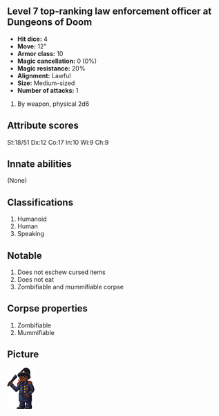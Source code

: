 ## Level 7 top-ranking law enforcement officer at Dungeons of Doom
- **Hit dice:** 4
- **Move:** 12"
- **Armor class:** 10
- **Magic cancellation:** 0 (0%)
- **Magic resistance:** 20%
- **Alignment:** Lawful
- **Size:** Medium-sized
- **Number of attacks:** 1
1. By weapon, physical 2d6
## Attribute scores
St:18/51 Dx:12 Co:17 In:10 Wi:9 Ch:9
## Innate abilities
(None)
## Classifications
1. Humanoid
2. Human
3. Speaking
## Notable
1. Does not eschew cursed items
2. Does not eat
3. Zombifiable and mummifiable corpse
## Corpse properties
1. Zombifiable
2. Mummifiable
## Picture
![Kop Kaptain](https://github.com/hyvanmielenpelit/GnollHackTileSet/blob/main/Monsters/kop_kaptain/kop_kaptain.png)

